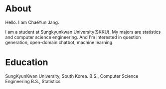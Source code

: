 About
======================
Hello. I am ChaeYun Jang.

I am a student at Sungkyunkwan University(SKKU).
My majors are statistics and computer science engineering.
And I'm interested in question generation, open-domain chatbot, machine learning.

Education
======================
SungKyunKwan University, South Korea. 
B.S., Computer Science Engineering
B.S., Statistics
